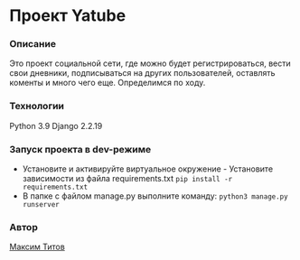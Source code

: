 # Проект Yatube
### Описание
Это проект социальной сети, где можно будет регистрироваться, вести свои дневники, подписываться на других пользователей, оставлять коменты и много чего еще. Определимся по ходу.
### Технологии
Python 3.9
Django 2.2.19
### Запуск проекта в dev-режиме
- Установите и активируйте виртуальное окружение - Установите зависимости из файла requirements.txt ``` pip install -r requirements.txt ``` 
-  В папке с файлом manage.py выполните команду: ``` python3 manage.py runserver ```

### Автор
[Максим Титов](https://github.com/Maximuz2004)